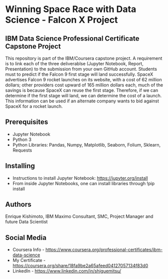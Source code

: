 # Winning Space Race with Data Science - Falcon X Project

## IBM Data Science Professional Certificate Capstone Project

This repository is part of the IBM/Coursera capstone project. A requirement is to link each of the three deliverablse (Jupyter Notebook, Report, Presentation) to the submission from your own GitHub account. Students must to predict if the Falcon 9 first stage will land successfully. SpaceX advertises Falcon 9 rocket launches on its website, with a cost of 62 million dollars; other providers cost upward of 165 million dollars each, much of the savings is because SpaceX can reuse the first stage. Therefore, if we can determine if the first stage will land, we can determine the cost of a launch. This information can be used if an alternate company wants to bid against SpaceX for a rocket launch.

## Prerequisites
* Jupyter Notebook
* Python 3
* Python Libraries: Pandas, Numpy, Matplotlib, Seaborn, Folium, Sklearn, Requests

## Installing
* Instructions to install Jupyter Notebook: https://jupyter.org/install
* From inside Jupyter Notebooks, one can install libraries through !pip install

## Authors
Enrique Kishimoto, IBM Maximo Consultant, SMC, Project Manager and future Data Scientist

## Social Media
* Coursera Info - https://www.coursera.org/professional-certificates/ibm-data-science
* My Certificate - https://coursera.org/share/18fa9be2a65afeed04127057134f83d0
* LinkedIn - https://www.linkedin.com/in/shiguemitsu/
